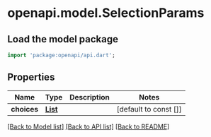 # openapi.model.SelectionParams

## Load the model package
```dart
import 'package:openapi/api.dart';
```

## Properties
Name | Type | Description | Notes
------------ | ------------- | ------------- | -------------
**choices** | [**List<ChoiceParams>**](ChoiceParams.md) |  | [default to const []]

[[Back to Model list]](../README.md#documentation-for-models) [[Back to API list]](../README.md#documentation-for-api-endpoints) [[Back to README]](../README.md)


